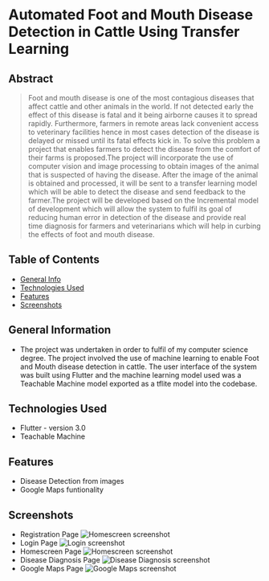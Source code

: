 # Automated Foot and Mouth Disease Detection in Cattle Using Transfer Learning
## Abstract
> Foot and mouth disease is one of the most contagious diseases that affect cattle and other animals in the world. If not detected early the effect of this disease is fatal and it being airborne causes it to spread rapidly. Furthermore, farmers in remote areas lack convenient access to veterinary facilities hence in most cases detection of the disease is delayed or missed until its fatal effects kick in. To solve this problem a project that enables farmers to detect the disease from the comfort of their farms is proposed.The project will incorporate the use of computer vision and image processing to obtain images of the animal that is suspected of having the disease. After the image of the animal is obtained and processed, it will be sent to a transfer learning model which will be able to detect the disease and send feedback to the farmer.The project will be developed based on the Incremental model of development which will allow the system to fulfil its goal of reducing human error in detection of the disease and provide real time diagnosis for farmers and veterinarians which will help in curbing the effects of foot and mouth disease.


## Table of Contents
* [General Info](#general-information)
* [Technologies Used](#technologies-used)
* [Features](#features)
* [Screenshots](#screenshots)



## General Information
- The project was undertaken in order to fulfil of my computer science degree. The project involved the use of machine learning to enable Foot and Mouth disease detection in cattle. The user interface of the system was built using Flutter and the machine learning model used was a Teachable Machine model exported as a tflite model into the codebase.



## Technologies Used
- Flutter - version 3.0
- Teachable Machine


## Features

- Disease Detection from images
- Google Maps funtionality



## Screenshots
- Registration Page
![Homescreen screenshot](https://github.com/mo1501/FMD_APP/blob/main/images/Screenshot%202022-11-29%20at%2015.57.45.png?raw=true)
- Login Page
![Login screenshot](https://github.com/mo1501/FMD_APP/blob/main/images/Screenshot%202022-11-29%20at%2015.58.38.png?raw=true)
- Homescreen Page
![Homescreen screenshot](https://github.com/mo1501/FMD_APP/blob/main/images/Screenshot%202022-11-29%20at%2015.59.00.png?raw=true)
- Disease Diagnosis Page
![Disease Diagnosis screenshot](https://github.com/mo1501/FMD_APP/blob/main/images/Screenshot%202022-11-29%20at%2015.59.22.png?raw=true)
- Google Maps Page
![Google Maps screenshot](https://github.com/mo1501/FMD_APP/blob/main/images/Screenshot%202022-11-29%20at%2015.59.55.png?raw=true)
<!-- If you have screenshots you'd like to share, include them here. -->


